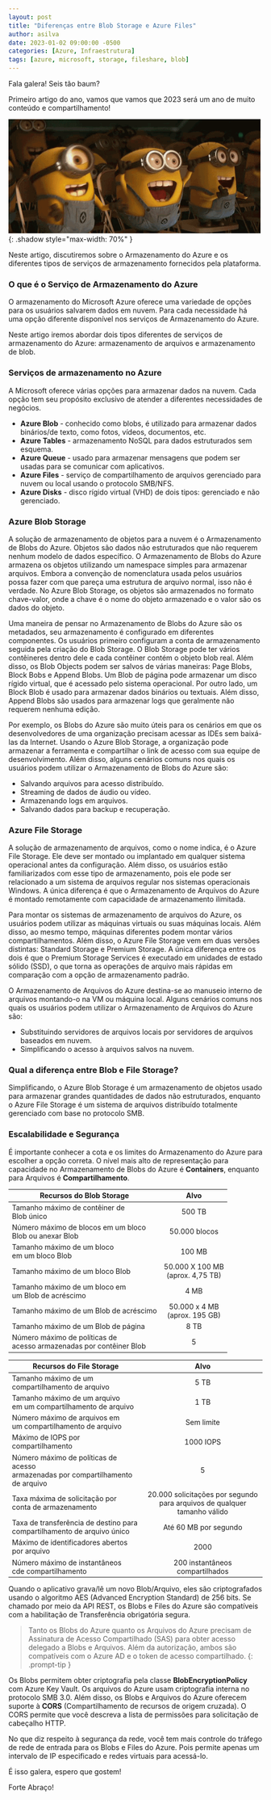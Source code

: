 ```yaml
---
layout: post
title: "Diferenças entre Blob Storage e Azure Files"
author: asilva
date: 2023-01-02 09:00:00 -0500
categories: [Azure, Infraestrutura]
tags: [azure, microsoft, storage, fileshare, blob]
---
```


Fala galera! Seis tão baum?

Primeiro artigo do ano, vamos que vamos que 2023 será um ano de muito conteúdo e compartilhamento!

![](/assets/img/45/storage01.gif){: .shadow style="max-width: 70%" }

Neste artigo, discutiremos sobre o Armazenamento do Azure e os diferentes tipos de serviços de armazenamento fornecidos pela plataforma. 

### **O que é o Serviço de Armazenamento do Azure**

O armazenamento do Microsoft Azure oferece uma variedade de opções para os usuários salvarem dados em nuvem. Para cada necessidade há uma opção diferente disponível nos serviços de Armazenamento do Azure. 

Neste artigo iremos abordar dois tipos diferentes de serviços de armazenamento do Azure: armazenamento de arquivos e armazenamento de blob. 

### **Serviços de armazenamento no Azure**

A Microsoft oferece várias opções para armazenar dados na nuvem. Cada opção tem seu propósito exclusivo de atender a diferentes necessidades de negócios. 

- **Azure Blob** - conhecido como blobs, é utilizado para armazenar dados binários/de texto, como fotos, vídeos, documentos, etc.
- **Azure Tables** - armazenamento NoSQL para dados estruturados sem esquema.
- **Azure Queue** - usado para armazenar mensagens que podem ser usadas para se comunicar com aplicativos.
- **Azure Files** - serviço de compartilhamento de arquivos gerenciado para nuvem ou local usando o protocolo SMB/NFS.
- **Azure Disks** - disco rígido virtual (VHD) de dois tipos: gerenciado e não gerenciado.

### **Azure Blob Storage**

A solução de armazenamento de objetos para a nuvem é o Armazenamento de Blobs do Azure. Objetos são dados não estruturados que não requerem nenhum modelo de dados específico. O Armazenamento de Blobs do Azure armazena os objetos utilizando um namespace simples para armazenar arquivos. Embora a convenção de nomenclatura usada pelos usuários possa fazer com que pareça uma estrutura de arquivo normal, isso não é verdade. No Azure Blob Storage, os objetos são armazenados no formato chave-valor, onde a chave é o nome do objeto armazenado e o valor são os dados do objeto.

Uma maneira de pensar no Armazenamento de Blobs do Azure são os metadados, seu armazenamento é configurado em diferentes componentes. Os usuários primeiro configuram a conta de armazenamento seguida pela criação do Blob Storage. O Blob Storage pode ter vários contêineres dentro dele e cada contêiner contém o objeto blob real. Além disso, os Blob Objects podem ser salvos de várias maneiras: Page Blobs, Block Bobs e Append Blobs. Um Blob de página pode armazenar um disco rígido virtual, que é acessado pelo sistema operacional. Por outro lado, um Block Blob é usado para armazenar dados binários ou textuais. Além disso, Append Blobs são usados ​​para armazenar logs que geralmente não requerem nenhuma edição. 

Por exemplo, os Blobs do Azure são muito úteis para os cenários em que os desenvolvedores de uma organização precisam acessar as IDEs sem baixá-las da Internet. Usando o Azure Blob Storage, a organização pode armazenar a ferramenta e compartilhar o link de acesso com sua equipe de desenvolvimento. Além disso, alguns cenários comuns nos quais os usuários podem utilizar o Armazenamento de Blobs do Azure são:

- Salvando arquivos para acesso distribuído.
- Streaming de dados de áudio ou vídeo.
- Armazenando logs em arquivos.
- Salvando dados para backup e recuperação.

### **Azure File Storage**

A solução de armazenamento de arquivos, como o nome indica, é o Azure File Storage. Ele deve ser montado ou implantado em qualquer sistema operacional antes da configuração. Além disso, os usuários estão familiarizados com esse tipo de armazenamento, pois ele pode ser relacionado a um sistema de arquivos regular nos sistemas operacionais Windows. A única diferença é que o Armazenamento de Arquivos do Azure é montado remotamente com capacidade de armazenamento ilimitada. 

Para montar os sistemas de armazenamento de arquivos do Azure, os usuários podem utilizar as máquinas virtuais ou suas máquinas locais. Além disso, ao mesmo tempo, máquinas diferentes podem montar vários compartilhamentos. Além disso, o Azure File Storage vem em duas versões distintas: Standard Storage e Premium Storage. A única diferença entre os dois é que o Premium Storage Services é executado em unidades de estado sólido (SSD), o que torna as operações de arquivo mais rápidas em comparação com a opção de armazenamento padrão. 

O Armazenamento de Arquivos do Azure destina-se ao manuseio interno de arquivos montando-o na VM ou máquina local. Alguns cenários comuns nos quais os usuários podem utilizar o Armazenamento de Arquivos do Azure são:

- Substituindo servidores de arquivos locais por servidores de arquivos baseados em nuvem.
- Simplificando o acesso à arquivos salvos na nuvem.

### **Qual a diferença entre Blob e File Storage?**

Simplificando, o Azure Blob Storage é um armazenamento de objetos usado para armazenar grandes quantidades de dados não estruturados, enquanto o Azure File Storage é um sistema de arquivos distribuído totalmente gerenciado com base no protocolo SMB.

### **Escalabilidade e Segurança**

É importante conhecer a cota e os limites do Armazenamento do Azure para escolher a opção correta. O nível mais alto de representação para capacidade no Armazenamento de Blobs do Azure é **Containers**, enquanto para Arquivos é **Compartilhamento**.

| **Recursos do Blob Storage**                                               | **Alvo**                               |
|----------------------------------------------------------------------------|:--------------------------------------:|
| Tamanho máximo de contêiner de <br /> Blob único	                         | 500 TB                                 | 
| Número máximo de blocos em um bloco <br /> Blob ou anexar Blob             | 50.000 blocos                          | 
| Tamanho máximo de um bloco <br /> em um bloco Blob	                     | 100 MB                                 | 
| Tamanho máximo de um bloco Blob		                                     | 50.000 X 100 MB <br /> (aprox. 4,75 TB)| 
| Tamanho máximo de um bloco em <br /> um Blob de acréscimo	                 | 4 MB                                   | 
| Tamanho máximo de um Blob de acréscimo		                             | 50.000 x 4 MB <br /> (aprox. 195 GB)   | 
| Tamanho máximo de um Blob de página		                                 | 8 TB                                   | 
| Número máximo de políticas de <br /> acesso armazenadas por contêiner Blob | 5                                      | 


| **Recursos do File Storage**                                                             | **Alvo**                 |
|------------------------------------------------------------------------------------------|:------------------------:|
| Tamanho máximo de um <br /> compartilhamento de arquivo	                               | 5 TB                     | 
| Tamanho máximo de um arquivo <br /> em um compartilhamento de arquivo                    | 1 TB                     | 
| Número máximo de arquivos em <br /> um compartilhamento de arquivo	                   | Sem limite               | 
| Máximo de IOPS por compartilhamento		                                               | 1000 IOPS                | 
| Número máximo de políticas de acesso <br />  armazenadas por compartilhamento de arquivo | 5                        | 
| Taxa máxima de solicitação por <br />	conta de armazenamento	                           | 20.000 solicitações por segundo <br />  para arquivos de qualquer tamanho válido | 
| Taxa de transferência de destino para <br /> compartilhamento de arquivo único	       | Até 60 MB por segundo    | 
| Máximo de identificadores abertos por arquivo                                            | 2000                     | 
| Número máximo de instantâneos <br /> cde compartilhamento                | 200 instantâneos <br /> compartilhados   | 

Quando o aplicativo grava/lê um novo Blob/Arquivo, eles são criptografados usando o algoritmo AES (Advanced Encryption Standard) de 256 bits. Se chamado por meio da API REST, os Blobs e Files do Azure são compatíveis com a habilitação de Transferência obrigatória segura. 

>Tanto os Blobs do Azure quanto os Arquivos do Azure precisam de Assinatura de Acesso Compartilhado (SAS) para obter acesso delegado a Blobs e Arquivos. Além da autorização, ambos são compatíveis com o Azure AD e o token de acesso compartilhado.
{: .prompt-tip }

Os Blobs permitem obter criptografia pela classe **BlobEncryptionPolicy** com Azure Key Vault. Os arquivos do Azure usam criptografia interna no protocolo SMB 3.0. Além disso, os Blobs e Arquivos do Azure oferecem suporte à **CORS** (Compartilhamento de recursos de origem cruzada). O CORS permite que você descreva a lista de permissões para solicitação de cabeçalho HTTP.

No que diz respeito à segurança da rede, você tem mais controle do tráfego de rede de entrada para os Blobs e Files do Azure. Pois permite apenas um intervalo de IP especificado e redes virtuais para acessá-lo. 

É isso galera, espero que gostem!

Forte Abraço!